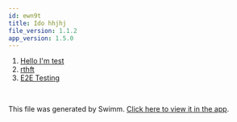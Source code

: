 ```yaml
---
id: ewn9t
title: Ido hhjhj
file_version: 1.1.2
app_version: 1.5.0
---
```


<!-- Steps - Do not remove this comment -->
1. [Hello I'm test](hello-im-test.0zoyz.sw.md)
2. [rthft](http://localhost:5001/repos/OY6VN6VGOcBdgWRhxnrn/docs/BWXm1Jg2i28FOlZkcdwi)
3. [E2E Testing](http://localhost:5001/repos/veezvxCuzpPrRLLXWD2E/docs/SOLx67J3ZHuGvxD98rj9)


<br/>

This file was generated by Swimm. [Click here to view it in the app](http://localhost:5001/repos/ls4DA2fLasmQuEbT4ipw/playlists/ewn9t).
